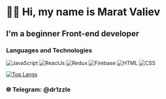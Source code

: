 # 👋🏻 Hi, my name is **Marat Valiev**

## I'm a beginner Front-end developer

### Languages and Technologies

![JavaScript](https://img.shields.io/badge/-JavaScript-090909?style=for-the-badge&logo=JavaScript)
![ReactJs](https://img.shields.io/badge/-ReactJs-090909?style=for-the-badge&logo=React)
![Redux](https://img.shields.io/badge/-Redux-090909?style=for-the-badge&logo=Redux)
![Firebase](https://img.shields.io/badge/-Firebase-090909?style=for-the-badge&logo=Firebase)
![HTML](https://img.shields.io/badge/-HTML-090909?style=for-the-badge&logo=html5)
![CSS](https://img.shields.io/badge/-CSS-090909?style=for-the-badge&logo=css3)

[![Top Langs](https://github-readme-stats.vercel.app/api/top-langs/?username=dr1zzle1&layout=compact)](https://github.com/anuraghazra/github-readme-stats)

### 🌐 Telegram: @dr1zzle

<!-- ![TypeScript](https://img.shields.io/badge/-TypeScript-090909?style=for-the-badge&logo=TypeScript) -->

